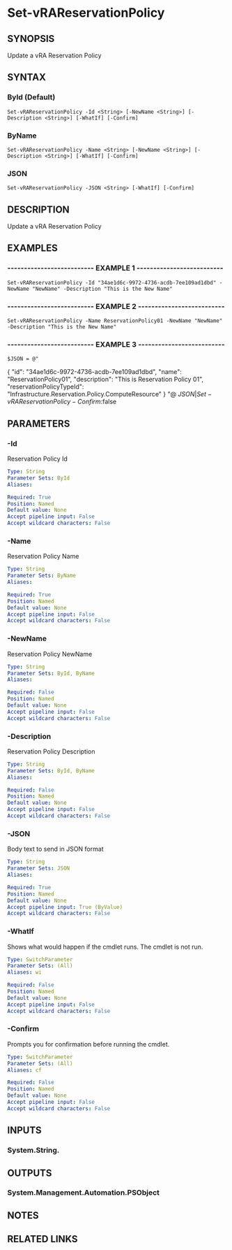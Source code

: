 # Set-vRAReservationPolicy

## SYNOPSIS
Update a vRA Reservation Policy

## SYNTAX

### ById (Default)
```
Set-vRAReservationPolicy -Id <String> [-NewName <String>] [-Description <String>] [-WhatIf] [-Confirm]
```

### ByName
```
Set-vRAReservationPolicy -Name <String> [-NewName <String>] [-Description <String>] [-WhatIf] [-Confirm]
```

### JSON
```
Set-vRAReservationPolicy -JSON <String> [-WhatIf] [-Confirm]
```

## DESCRIPTION
Update a vRA Reservation Policy

## EXAMPLES

### -------------------------- EXAMPLE 1 --------------------------
```
Set-vRAReservationPolicy -Id "34ae1d6c-9972-4736-acdb-7ee109ad1dbd" -NewName "NewName" -Description "This is the New Name"
```

### -------------------------- EXAMPLE 2 --------------------------
```
Set-vRAReservationPolicy -Name ReservationPolicy01 -NewName "NewName" -Description "This is the New Name"
```

### -------------------------- EXAMPLE 3 --------------------------
```
$JSON = @"
```

{
  "id": "34ae1d6c-9972-4736-acdb-7ee109ad1dbd",
  "name": "ReservationPolicy01",
  "description": "This is Reservation Policy 01",
  "reservationPolicyTypeId": "Infrastructure.Reservation.Policy.ComputeResource"
}
"@
$JSON | Set-vRAReservationPolicy -Confirm:$false

## PARAMETERS

### -Id
Reservation Policy Id

```yaml
Type: String
Parameter Sets: ById
Aliases: 

Required: True
Position: Named
Default value: None
Accept pipeline input: False
Accept wildcard characters: False
```

### -Name
Reservation Policy Name

```yaml
Type: String
Parameter Sets: ByName
Aliases: 

Required: True
Position: Named
Default value: None
Accept pipeline input: False
Accept wildcard characters: False
```

### -NewName
Reservation Policy NewName

```yaml
Type: String
Parameter Sets: ById, ByName
Aliases: 

Required: False
Position: Named
Default value: None
Accept pipeline input: False
Accept wildcard characters: False
```

### -Description
Reservation Policy Description

```yaml
Type: String
Parameter Sets: ById, ByName
Aliases: 

Required: False
Position: Named
Default value: None
Accept pipeline input: False
Accept wildcard characters: False
```

### -JSON
Body text to send in JSON format

```yaml
Type: String
Parameter Sets: JSON
Aliases: 

Required: True
Position: Named
Default value: None
Accept pipeline input: True (ByValue)
Accept wildcard characters: False
```

### -WhatIf
Shows what would happen if the cmdlet runs.
The cmdlet is not run.

```yaml
Type: SwitchParameter
Parameter Sets: (All)
Aliases: wi

Required: False
Position: Named
Default value: None
Accept pipeline input: False
Accept wildcard characters: False
```

### -Confirm
Prompts you for confirmation before running the cmdlet.

```yaml
Type: SwitchParameter
Parameter Sets: (All)
Aliases: cf

Required: False
Position: Named
Default value: None
Accept pipeline input: False
Accept wildcard characters: False
```

## INPUTS

### System.String.

## OUTPUTS

### System.Management.Automation.PSObject

## NOTES

## RELATED LINKS

